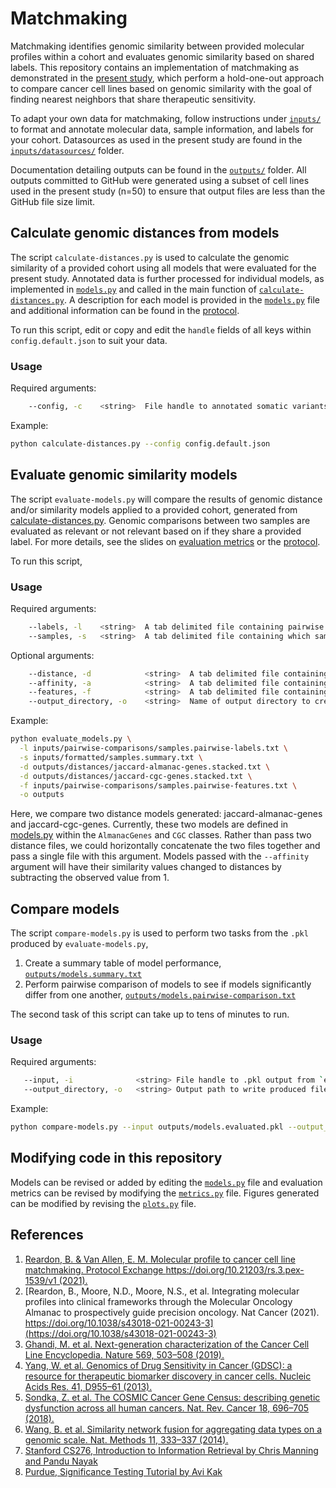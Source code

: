 # Matchmaking
Matchmaking identifies genomic similarity between provided molecular profiles within a cohort and evaluates genomic similarity based on shared labels. This repository contains an implementation of matchmaking as demonstrated in the [present study](https://www.nature.com/articles/s43018-021-00243-3), which perform a hold-one-out approach to compare cancer cell lines based on genomic similarity with the goal of finding nearest neighbors that share therapeutic sensitivity. 

To adapt your own data for matchmaking, follow instructions under [`inputs/`](inputs) to format and annotate molecular data, sample information, and labels for your cohort. Datasources as used in the present study are found in the [`inputs/datasources/`](inputs/datasources) folder.

Documentation detailing outputs can be found in the [`outputs/`](outputs) folder. All outputs committed to GitHub were generated using a subset of cell lines used in the present study (n=50) to ensure that output files are less than the GitHub file size limit.

## Calculate genomic distances from models
The script `calculate-distances.py` is used to calculate the genomic similarity of a provided cohort using all models that were evaluated for the present study. Annotated data is further processed for individual models, as implemented in [`models.py`](models.py) and called in the main function of [`calculate-distances.py`](calculate-distances.py). A description for each model is provided in the [`models.py`](models.py) file and additional information can be found in the [protocol](https://protocolexchange.researchsquare.com/article/pex-1539). 

To run this script, edit or copy and edit the `handle` fields of all keys within `config.default.json` to suit your data.

### Usage
Required arguments:
```bash
    --config, -c    <string>  File handle to annotated somatic variants                
```

Example:
```bash
python calculate-distances.py --config config.default.json 
```

## Evaluate genomic similarity models
The script `evaluate-models.py` will compare the results of genomic distance and/or similarity models applied to a provided cohort, generated from [calculate-distances.py](#calculate-genomic-distances-from-models). Genomic comparisons between two samples are evaluated as relevant or not relevant based on if they share a provided label. For more details, see the slides on [evaluation metrics](../docs/matchmaking-evaluation-metrics.pdf) or the [protocol](https://protocolexchange.researchsquare.com/article/pex-1539). 

To run this script, 

### Usage
Required arguments:
```bash
    --labels, -l    <string>  A tab delimited file containing pairwise comparison of sample labels of interest
    --samples, -s   <string>  A tab delimited file containing which samples to use, listed in a column with a column name sample_name
```

Optional arguments:
```bash
    --distance, -d            <string>  A tab delimited file containing a column for the case sample name, comparison sample name, and at least one column containing distance values (0 = more similar) for sample comparisons
    --affinity, -a            <string>  A tab delimited file containing a column for the case sample name, comparison sample name, and at least one column containing similarity values (1 = more similiar) for sample comparisons
    --features, -f            <string>  A tab delimited file containing pairwise comparison of features
    --output_directory, -o    <string>  Name of output directory to create, if it does not already exist, and place output files
```

Example:
```bash
python evaluate_models.py \
  -l inputs/pairwise-comparisons/samples.pairwise-labels.txt \
  -s inputs/formatted/samples.summary.txt \
  -d outputs/distances/jaccard-almanac-genes.stacked.txt \
  -d outputs/distances/jaccard-cgc-genes.stacked.txt \
  -f inputs/pairwise-comparisons/samples.pairwise-features.txt \
  -o outputs
```

Here, we compare two distance models generated: jaccard-almanac-genes and jaccard-cgc-genes. Currently, these two models are defined in [models.py](models.py) within the `AlmanacGenes` and `CGC` classes. Rather than pass two distance files, we could horizontally concatenate the two files together and pass a single file with this argument. Models passed with the `--affinity` argument will have their similarity values changed to distances by subtracting the observed value from 1.  

## Compare models
The script `compare-models.py` is used to perform two tasks from the `.pkl` produced by `evaluate-models.py`,
1. Create a summary table of model performance, [`outputs/models.summary.txt`](outputs/models.summary.txt)
2. Perform pairwise comparison of models to see if models significantly differ from one another, [`outputs/models.pairwise-comparison.txt`](outputs/models.pairwise-comparison.txt)

The second task of this script can take up to tens of minutes to run. 

### Usage
Required arguments:
```bash
   --input, -i              <string> File handle to .pkl output from `evaluate-models.py`
   --output_directory, -o   <string> Output path to write produced files to
```

Example:
```bash
python compare-models.py --input outputs/models.evaluated.pkl --output_directory outputs/
```

## Modifying code in this repository
Models can be revised or added by editing the [`models.py`](models.py) file and evaluation metrics can be revised by modifying the [`metrics.py`](metrics.py) file. Figures generated can be modified by revising the [`plots.py`](plots.py) file.

## References
1. [Reardon, B. & Van Allen, E. M. Molecular profile to cancer cell line matchmaking. Protocol Exchange https://doi.org/10.21203/rs.3.pex-1539/v1 (2021).](https://protocolexchange.researchsquare.com/article/pex-1539/v1?redirect=/article/pex-1539)
2. [Reardon, B., Moore, N.D., Moore, N.S., et al. Integrating molecular profiles into clinical frameworks through the Molecular Oncology Almanac to prospectively guide precision oncology. Nat Cancer (2021). https://doi.org/10.1038/s43018-021-00243-3](https://doi.org/10.1038/s43018-021-00243-3)
3. [Ghandi, M. et al. Next-generation characterization of the Cancer Cell Line Encyclopedia. Nature 569, 503–508 (2019).](https://www.nature.com/articles/s41586-019-1186-3)
4. [Yang, W. et al. Genomics of Drug Sensitivity in Cancer (GDSC): a resource for therapeutic biomarker discovery in cancer cells. Nucleic Acids Res. 41, D955–61 (2013).](https://academic.oup.com/nar/article/41/D1/D955/1059448)
5. [Sondka, Z. et al. The COSMIC Cancer Gene Census: describing genetic dysfunction across all human cancers. Nat. Rev. Cancer 18, 696–705 (2018).](https://www.nature.com/articles/s41568-018-0060-1)
6. [Wang, B. et al. Similarity network fusion for aggregating data types on a genomic scale. Nat. Methods 11, 333–337 (2014).](https://www.nature.com/articles/nmeth.2810)
7. [Stanford CS276, Introduction to Information Retrieval by Chris Manning and Pandu Nayak](https://web.stanford.edu/class/cs276/handouts/EvaluationNew-handout-1-per.pdf)
8. [Purdue, Significance Testing Tutorial by Avi Kak](https://engineering.purdue.edu/kak/SignificanceTesting.pdf)
